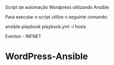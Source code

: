 Script de automação Wordpress utilizando Ansible

Para executar o script utilize o seguinte comando:

ansible-playbook playbook.yml -i hosts

Everton - INFNET
# WordPress-Ansible

